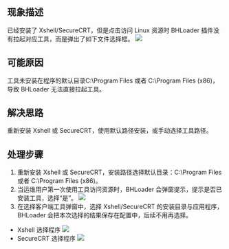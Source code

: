 ## 现象描述
已经安装了 Xshell/SecureCRT，但是点击访问 Linux 资源时 BHLoader 插件没有拉起对应工具，而是弹出了如下文件选择框。
![](https://main.qcloudimg.com/raw/5f36b0d557302f0b70691f8501816f28.png)
## 可能原因
工具未安装在程序的默认目录C:\Program Files 或者 C:\Program Files (x86)，导致 BHLoader 无法直接拉起工具。


## 解决思路
重新安装 Xshell 或 SecureCRT，使用默认路径安装，或手动选择工具路径。

## 处理步骤
1. 重新安装 Xshell 或 SecureCRT，安装路径选择默认目录：C:\Program Files 或者 C:\Program Files (x86)。
2. 当运维用户第一次使用工具访问资源时，BHLoader 会弹窗提示，提示是否已安装工具，选择“是”。
![](https://main.qcloudimg.com/raw/e2035b2e7449bbe54d429eaa50a47ed2.png)
3. 在选择客户端工具弹窗中，选择 Xshell/SecureCRT 的安装目录与应用程序，BHLoader 会把本次选择的结果保存在配置中，后续不用再选择。
 - Xshell 选择程序
![](https://main.qcloudimg.com/raw/fab2eb5f185cc15b67983a926f7752e3.png)
 - SecureCRT 选择程序
![](https://main.qcloudimg.com/raw/973841d5e97b054d92c3246986a63b3e.png)
